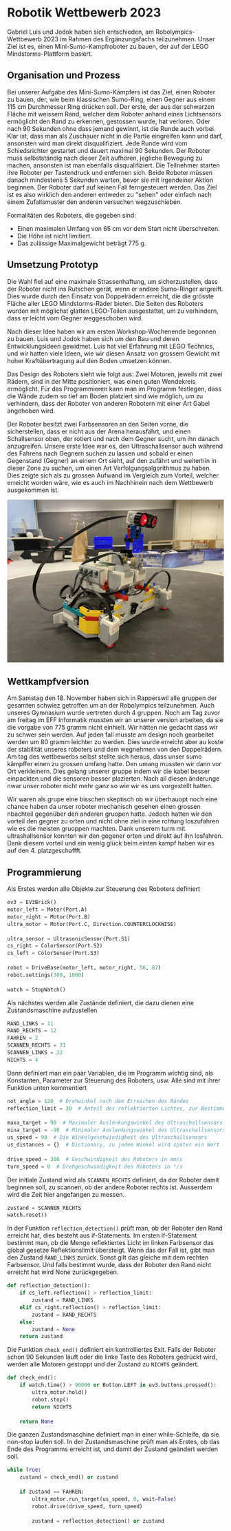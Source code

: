 # Robotik Wettbewerb 2023

Gabriel Luis und Jodok haben sich entschieden, am Robolympics-Wettbewerb 2023 im Rahmen des Ergänzungsfachs teilzunehmen. Unser Ziel ist es, einen Mini-Sumo-Kampfroboter zu bauen, der auf der LEGO Mindstorms-Plattform basiert.

## Organisation und Prozess
Bei unserer Aufgabe des Mini-Sumo-Kämpfers ist das Ziel, einen Roboter zu bauen, der, wie beim klassischen Sumo-Ring, einen Gegner aus einem 115 cm Durchmesser Ring drücken soll. Der erste, der aus der schwarzen Fläche mit weissem Rand, welcher dem Roboter anhand eines Lichtsensors ermöglicht den Rand zu erkennen, gestossen wurde, hat verloren. Oder nach 90 Sekunden ohne dass jemand gewinnt, ist die Runde auch vorbei. Klar ist, dass man als Zuschauer nicht in die Partie eingreifen kann und darf, ansonsten wird man direkt disqualifiziert. Jede Runde wird vom Schiedsrichter gestartet und dauert maximal 90 Sekunden. Der Roboter muss selbstständig nach dieser Zeit aufhören, jegliche Bewegung zu machen, ansonsten ist man ebenfalls disqualifiziert. Die Teilnehmer starten ihre Roboter per Tastendruck und entfernen sich. Beide Roboter müssen danach mindestens 5 Sekunden warten, bevor sie mit irgendeiner Aktion beginnen. Der Roboter darf auf keinen Fall ferngesteuert werden. Das Ziel ist es also wirklich den anderen entweder zu "sehen" oder einfach nach einem Zufallsmuster den anderen versuchen wegzuschieben.

Formalitäten des Roboters, die gegeben sind:
- Einen maximalen Umfang von 65 cm vor dem Start nicht überschreiten.
- Die Höhe ist nicht limitiert.
- Das zulässige Maximalgewicht beträgt 775 g.

## Umsetzung Prototyp
Die Wahl fiel auf eine maximale Strassenhaftung, um sicherzustellen, dass der Roboter nicht ins Rutschen gerät, wenn er andere Sumo-Ringer angreift. Dies wurde durch den Einsatz von Doppelrädern erreicht, die die grösste Fläche aller LEGO Mindstorms-Räder bieten. Die Seiten des Roboters wurden mit möglichst glatten LEGO-Teilen ausgestattet, um zu verhindern, dass er leicht vom Gegner weggeschoben wird.

Nach dieser Idee haben wir am ersten Workshop-Wochenende begonnen zu bauen. Luis und Jodok haben sich um den Bau und deren Entwicklungsideen gewidmet. Luis hat viel Erfahrung mit LEGO Technics, und wir hatten viele Ideen, wie wir diesen Ansatz von grossem Gewicht mit hoher Kraftübertragung auf den Boden umsetzen können.

Das Design des Roboters sieht wie folgt aus: Zwei Motoren, jeweils mit zwei Rädern, sind in der Mitte positioniert, was einen guten Wendekreis ermöglicht. Für das Programmieren kann man im Programm festlegen, dass die Wände zudem so tief am Boden platziert sind wie möglich, um zu verhindern, dass der Roboter von anderen Robotern mit einer Art Gabel angehoben wird.

Der Roboter besitzt zwei Farbsensoren an den Seiten vorne, die sicherstellen, dass er nicht aus der Arena herausfährt, und einen Schallsensor oben, der rotiert und nach dem Gegner sucht, um ihn danach anzugreifen. Unsere erste Idee war es, den Ultraschallsensor auch während des Fahrens nach Gegnern suchen zu lassen und sobald er einen Gegenstand (Gegner) an einem Ort sieht, auf den zufährt und weiterhin in dieser Zone zu suchen, um einen Art Verfolgungsalgorithmus zu haben. Dies zeigte sich als zu grossen Aufwand im Vergleich zum Vorteil, welcher erreicht worden wäre, wie es auch im Nachhinein nach dem Wettbewerb ausgekommen ist.


![Roboter-Design](mini_sumo.jpg)

## Wettkampfversion
Am Samstag den 18. November haben sich in Rapperswil alle gruppen der gesamten schwiez getroffen um an der Robolympics teilzunehmen. Auch unseres Gymnasium wurde vertreten durch 4 gruppen. Noch am Tag zuvor am freitag im EFF Informatik mussten wir an unserer version arbeiten, da sie die vorgabe von 775 gramm nicht einhielt. Wir hätten nie gedacht dass wir zu schwer sein werden. Auf jeden fall musste am design noch gearbeitet werden um 80 gramm leichter zu werden. Dies wurde erreicht aber au koste der stabilität unseres roboters und dem wegnehmen von den Doppelrädern.
Am tag des wettbewerbs selbst stellte sich heraus, dass unser sumo kämpffer einen zu grossen umfang hatte. Den umang mussten wir dann vor Ort verkleinern. Dies gelang unserer gruppe indem wir die kabel besser einpackten und die sensoren besser plazierten. Nach all diesen änderunge nwar unser roboter nicht mehr ganz so wie wir es uns vorgestellt hatten. 

Wir waren als grupe eine bisschen skeptisch ob wir überhauopt noch eine chance haben da unser roboter mechanisch gesehen einen grossen nbachteil gegenüber den anderen gruopen hatte. Jedoch hatten wir den vorteil den gegner zu orten und nicht ohne ziel in eine rchtung loszufahren wie es die meisten gruoppen machten. Dank unserem turm mit ultrashallsensor konnten wir den gegener orten und direkt auf ihn losfahren. Dank diesem vorteil und ein wenig glück beim einten kampf haben wir es auf den 4. platzgeschaffft.

## Programmierung
Als Erstes werden alle Objekte zur Steuerung des Roboters definiert

```python
ev3 = EV3Brick()
motor_left = Motor(Port.A)
motor_right = Motor(Port.B)
ultra_motor = Motor(Port.C, Direction.COUNTERCLOCKWISE)

ultra_sensor = UltrasonicSensor(Port.S1)
cs_right = ColorSensor(Port.S2)
cs_left = ColorSensor(Port.S3)

robot = DriveBase(motor_left, motor_right, 56, 87)
robot.settings(300, 1000)

watch = StopWatch()
```

Als nächstes werden alle Zustände definiert, die dazu dienen eine Zustandsmaschine aufzustellen

```python
RAND_LINKS = 11
RAND_RECHTS = 12
FAHREN = 2
SCANNEN_RECHTS = 31
SCANNEN_LINKS = 32
NICHTS = 4
```
Dann definiert man ein paar Variablen, die im Programm wichtig sind, als Konstanten, Parameter zur Steuerung des Roboters, usw. Alle sind mit ihrer Funktion unten kommentiert

```python
not_angle = 120  # Drehwinkel nach dem Erreichen des Randes
reflection_limit = 30  # Anteil des reflektierten Lichtes, zur Bestimmung ob der Rand erreicht wird

maxa_target = 90  # Maximaler Auslenkungswinkel des Ultraschallsensors
mina_target = -90  # Minimaler Auslenkungswinkel des Ultraschallsensors
us_speed = 90  # Die Winkelgeschwindigkeit des Ultraschallsensors
us_distances = {}  # Dictionary, zu jedem Winkel wird später ein Wert für die Distanz zugeteilt

drive_speed = 300  # Geschwindigkeit des Roboters in mm/s
turn_speed = 0  # Drehgeschwindigkeit des Roboters in °/s
```

Der initiale Zustand wird als `SCANNEN_RECHTS` definiert, da der Roboter damit beginnen soll, zu scannen, ob der andere Roboter rechts ist. Ausserdem wird die Zeit hier angefangen zu messen.

```python
zustand = SCANNEN_RECHTS
watch.reset()
```

In der Funktion `reflection_detection()` prüft man, ob der Roboter den Rand erreicht hat, dies besteht aus if-Statements. Im ersten if-Statement bestimmt man, ob die Menge reflektiertes Licht im linken Farbsensor das global gesetze Reflektionslimit übersteigt. Wenn das der Fall ist, gibt man den Zustand `RAND_LINKS` zurück. Sonst gilt das gleiche mit dem rechten Farbsensor. Und falls bestimmt wurde, dass der Roboter den Rand nicht erreicht hat wird None zurückgegeben. 

```python
def reflection_detection():
    if cs_left.reflection() > reflection_limit:
        zustand = RAND_LINKS
    elif cs_right.reflection() > reflection_limit:
        zustand = RAND_RECHTS
    else:
        zustand = None
    return zustand
```

Die Funktion `check_end()` definiert ein kontrolliertes Exit. Falls der Roboter schon 90 Sekunden läuft oder die linke Taste des Roboters gedrückt wird, werden alle Motoren gestoppt und der Zustand zu `NICHTS` geändert. 

```python
def check_end():
    if watch.time() > 90000 or Button.LEFT in ev3.buttons.pressed():
        ultra_motor.hold()
        robot.stop()
        return NICHTS
    
    return None
```

Die ganzen Zustandsmaschine definiert man in einer while-Schleife, da sie non-stop laufen soll. 
In der Zustandsmaschine prüft man als Erstes, ob das Ende des Programms erreicht ist, und damit der Zustand geändert werden soll. 

```python
while True:
    zustand = check_end() or zustand

    if zustand == FAHREN:
        ultra_motor.run_target(us_speed, 0, wait=False)
        robot.drive(drive_speed, turn_speed)

        zustand = reflection_detection() or zustand
```
